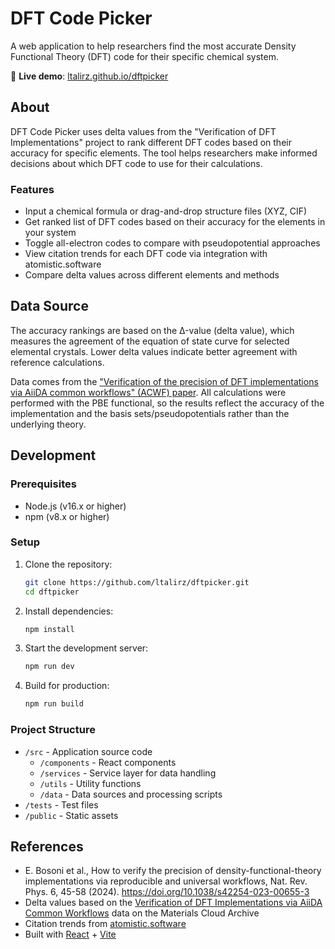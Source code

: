 # DFT Code Picker

A web application to help researchers find the most accurate Density Functional Theory (DFT) code for their specific chemical system.

🔗 **Live demo**: [ltalirz.github.io/dftpicker](https://ltalirz.github.io/dftpicker)

## About

DFT Code Picker uses delta values from the "Verification of DFT Implementations" project to rank different DFT codes based on their accuracy for specific elements. The tool helps researchers make informed decisions about which DFT code to use for their calculations.

### Features

- Input a chemical formula or drag-and-drop structure files (XYZ, CIF)
- Get ranked list of DFT codes based on their accuracy for the elements in your system
- Toggle all-electron codes to compare with pseudopotential approaches
- View citation trends for each DFT code via integration with atomistic.software
- Compare delta values across different elements and methods

## Data Source

The accuracy rankings are based on the Δ-value (delta value), which measures the agreement of the equation of state curve for selected elemental crystals. Lower delta values indicate better agreement with reference calculations.

Data comes from the ["Verification of the precision of DFT implementations via AiiDA common workflows" (ACWF) paper](https://doi.org/10.24435/materialscloud:s4-3h). All calculations were performed with the PBE functional, so the results reflect the accuracy of the implementation and the basis sets/pseudopotentials rather than the underlying theory.

## Development

### Prerequisites

- Node.js (v16.x or higher)
- npm (v8.x or higher)

### Setup

1. Clone the repository:
   ```sh
   git clone https://github.com/ltalirz/dftpicker.git
   cd dftpicker
   ```

2. Install dependencies:
   ```sh
   npm install
   ```

3. Start the development server:
   ```sh
   npm run dev
   ```

4. Build for production:
   ```sh
   npm run build
   ```

### Project Structure

- `/src` - Application source code
  - `/components` - React components
  - `/services` - Service layer for data handling
  - `/utils` - Utility functions
  - `/data` - Data sources and processing scripts
- `/tests` - Test files
- `/public` - Static assets

## References

- E. Bosoni et al., How to verify the precision of density-functional-theory implementations via reproducible and universal workflows, Nat. Rev. Phys. 6, 45-58 (2024). https://doi.org/10.1038/s42254-023-00655-3
- Delta values based on the [Verification of DFT Implementations via AiiDA Common Workflows](https://doi.org/10.24435/materialscloud:s4-3h) data on the Materials Cloud Archive
- Citation trends from [atomistic.software](https://atomistic.software)
- Built with [React](https://reactjs.org) + [Vite](https://vitejs.dev)
